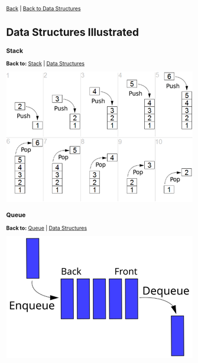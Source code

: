 [Back](https://github.com/coolinmc6/CS-concepts/blob/master/README.md) | [Back to Data Structures](https://github.com/coolinmc6/CS-concepts/blob/master/data-structures.md#data-structures)

<a name="top"></a>

# Data Structures Illustrated

### Stack

**Back to:** [Stack](https://github.com/coolinmc6/CS-concepts/blob/master/data-structures.md#stack) | [Data Structures](https://github.com/coolinmc6/CS-concepts/blob/master/data-structures.md#data-structures)

![Stack](https://github.com/coolinmc6/CS-concepts/blob/master/assets/stack.png)



### Queue

**Back to:** [Queue](https://github.com/coolinmc6/CS-concepts/blob/master/data-structures.md#queue) | [Data Structures](https://github.com/coolinmc6/CS-concepts/blob/master/data-structures.md#data-structures)

![Queue](https://github.com/coolinmc6/CS-concepts/blob/master/assets/queue.svg)

